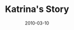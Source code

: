 ---
layout: media
category: media
title: "Katrina's Story"
date: 2010-03-10
description: "Katrina shares her story of freedom."
video: "https://s3.amazonaws.com/crossroadsvideomessages/KatrinaInterview.mp4"
video-poster: "https://www.crossroads.net/uploadedfiles/KatrinaInterview-still.jpg"
---